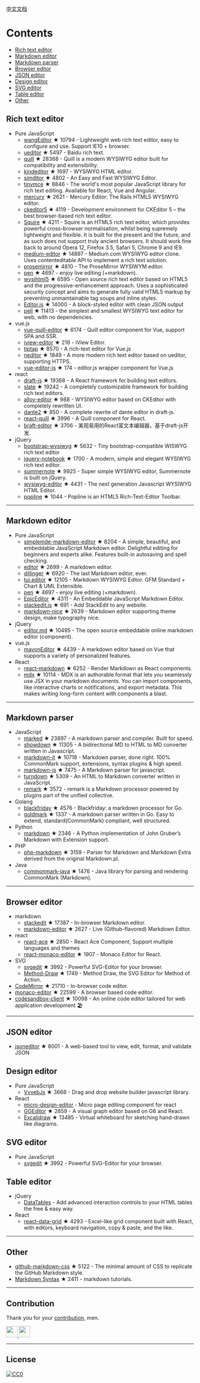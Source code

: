 
[中文文档](README_zh-CN.md)


# Contents
- [Rich text editor](#Rich-text-editor)
- [Markdown editor](#Markdown-editor)
- [Markdown parser](#Markdown-parser)
- [Browser editor](#Browser-editor)
- [JSON editor](#JSON-editor)
- [Design editor](#Design-editor)
- [SVG editor](#SVG-editor)
- [Table editor](#Table-editor)
- [Other](#Other)



## Rich text editor
- Pure JavaScript
  - [wangEditor](https://github.com/wangeditor-team/wangEditor) ★ 10794 - Lightweight web rich text editor, easy to configure and use. Support IE10 + browser.
  - [ueditor](https://github.com/fex-team/ueditor) ★ 5497 - Baidu rich text.
  - [quill](https://github.com/quilljs/quill) ★ 28368 - Quill is a modern WYSIWYG editor built for compatibility and extensibility.
  - [kindeditor](https://github.com/kindsoft/kindeditor) ★ 1697 - WYSIWYG HTML editor.
  - [simditor](https://github.com/mycolorway/simditor) ★ 4802 - An Easy and Fast WYSIWYG Editor.
  - [tinymce](https://github.com/tinymce/tinymce) ★ 8846 - The world's most popular JavaScript library for rich text editing. Available for React, Vue and Angular.
  - [mercury](https://github.com/jejacks0n/mercury) ★ 2621 - Mercury Editor: The Rails HTML5 WYSIWYG editor.
  - [ckeditor5](https://github.com/ckeditor/ckeditor5) ★ 4119 - Development environment for CKEditor 5 – the best browser-based rich text editor.
  - [Squire](https://github.com/neilj/Squire) ★ 4211 - Squire is an HTML5 rich text editor, which provides powerful cross-browser normalisation, whilst being supremely lightweight and flexible. It is built for the present and the future, and as such does not support truly ancient browsers. It should work fine back to around Opera 12, Firefox 3.5, Safari 5, Chrome 9 and IE9.
  - [medium-editor](https://github.com/yabwe/medium-editor) ★ 14897 - Medium.com WYSIWYG editor clone. Uses contenteditable API to implement a rich text solution.
  - [prosemirror](https://github.com/ProseMirror/prosemirror) ★ 4810 - The ProseMirror WYSIWYM editor.
  - [pen](https://github.com/sofish/pen) ★ 4697 - enjoy live editing (+markdown).
  - [wysihtml5](https://github.com/xing/wysihtml5) ★ 6595 - Open source rich text editor based on HTML5 and the progressive-enhancement approach. Uses a sophisticated security concept and aims to generate fully valid HTML5 markup by preventing unmaintainable tag soups and inline styles.
  - [Editor.js](https://github.com/codex-team/editor.js) ★ 14000 - A block-styled editor with clean JSON output
  - [pell](https://github.com/jaredreich/pell) ★ 11413 - the simplest and smallest WYSIWYG text editor for web, with no dependencies.
- vue.js
  - [vue-quill-editor](https://github.com/surmon-china/vue-quill-editor) ★ 6174 - Quill editor component for Vue, support SPA and SSR.
  - [iview-editor](https://github.com/iview/iview-editor) ★ 218 - iView Editor.
  - [tiptap](https://github.com/heyscrumpy/tiptap) ★ 8570 - A rich-text editor for Vue.js
  - [neditor](https://github.com/notadd/neditor) ★ 1849 - A more modern rich text editor based on ueditor, supporting HTTPS.
  - [vue-editor-js](https://github.com/ChangJoo-Park/vue-editor-js) ★ 174 - editor.js wrapper component for Vue.js
- react
  - [draft-js](https://github.com/facebook/draft-js) ★ 19368 - A React framework for building text editors.
  - [slate](https://github.com/ianstormtaylor/slate) ★ 19242 - A completely customizable framework for building rich text editors.
  - [alloy-editor](https://github.com/liferay/alloy-editor/) ★ 988 - WYSIWYG editor based on CKEditor with completely rewritten UI.
  - [dante2](https://github.com/michelson/dante2) ★ 850 - A complete rewrite of dante editor in draft-js.
  - [react-quill](https://github.com/zenoamaro/react-quill) ★ 3996 - A Quill component for React.
  - [braft-editor](https://github.com/margox/braft-editor) ★ 3706 - 美观易用的React富文本编辑器，基于draft-js开发.
- jQuery
  - [bootstrap-wysiwyg](https://github.com/mindmup/bootstrap-wysiwyg/) ★ 5632 - Tiny bootstrap-compatible WISWYG rich text editor
  - [jquery-notebook](https://github.com/raphaelcruzeiro/jquery-notebook) ★ 1700 - A modern, simple and elegant WYSIWYG rich text editor.
  - [summernote](https://github.com/summernote/summernote) ★ 9925 - Super simple WYSIWYG editor, Summernote is built on jQuery.
  - [wysiwyg-editor](https://github.com/froala/wysiwyg-editor) ★ 4431 - The next generation Javascript WYSIWYG HTML Editor.
  - [popline](https://github.com/kenshin54/popline) ★ 1044 - Popline is an HTML5 Rich-Text-Editor Toolbar.




---


## Markdown editor
- Pure JavaScript
  - [simplemde-markdown-editor](https://github.com/sparksuite/simplemde-markdown-editor) ★ 8204 -  A simple, beautiful, and embeddable JavaScript Markdown editor. Delightful editing for beginners and experts alike. Features built-in autosaving and spell checking.
  - [editor](https://github.com/lepture/editor) ★ 2699 - A markdown editor.
  - [dillinger](https://github.com/joemccann/dillinger) ★ 6920 - The last Markdown editor, ever.
  - [tui.editor](https://github.com/nhnent/tui.editor) ★ 12105 - Markdown WYSIWYG Editor. GFM Standard + Chart & UML Extensible.
  - [pen](https://github.com/sofish/pen) ★ 4697 - enjoy live editing (+markdown).
  - [EpicEditor](https://github.com/OscarGodson/EpicEditor) ★ 4311 - An Embeddable JavaScript Markdown Editor.
  - [stackedit.js](https://github.com/benweet/stackedit.js) ★ 691 - Add StackEdit to any website.
  - [markdown-nice](https://github.com/mdnice/markdown-nice) ★ 2639 - Markdown editor supporting theme design, make typography nice.
- jQuery
  - [editor.md](https://github.com/pandao/editor.md) ★ 10495 - The open source embeddable online markdown editor (component).
- vue.js
  - [mavonEditor](https://github.com/hinesboy/mavonEditor) ★ 4439 - A markdown editor based on Vue that supports a variety of personalized features.
- React
  - [react-markdown](https://github.com/remarkjs/react-markdown) ★ 6252 - Render Markdown as React components.
  - [mdx](https://github.com/mdx-js/mdx) ★ 10114 - MDX is an authorable format that lets you seamlessly use JSX in your markdown documents. You can import components, like interactive charts or notifications, and export metadata. This makes writing long-form content with components a blast.



---




## Markdown parser
- JavaScript
  - [marked](https://github.com/markedjs/marked) ★ 23897 - A markdown parser and compiler. Built for speed.
  - [showdown](https://github.com/showdownjs/showdown) ★ 11305 - A bidirectional MD to HTML to MD converter written in Javascript.
  - [markdown-it](https://github.com/markdown-it/markdown-it) ★ 10718 - Markdown parser, done right. 100% CommonMark support, extensions, syntax plugins & high speed.
  - [markdown-js](https://github.com/evilstreak/markdown-js) ★ 7475 - A Markdown parser for javascript.
  - [turndown](https://github.com/domchristie/turndown) ★ 5309 - An HTML to Markdown converter written in JavaScript.
  - [remark](https://github.com/remarkjs/remark) ★ 3572 - remark is a Markdown processor powered by plugins part of the unified collective.
- Golang
  - [blackfriday](https://github.com/russross/blackfriday) ★ 4576 - Blackfriday: a markdown processor for Go.
  - [goldmark](https://github.com/yuin/goldmark) ★ 1337 - A markdown parser written in Go. Easy to extend, standard(CommonMark) compliant, well structured.
- Python
  - [markdown](https://github.com/Python-Markdown/markdown) ★ 2346 - A Python implementation of John Gruber’s Markdown with Extension support.
- PHP
  - [php-markdown](https://github.com/michelf/php-markdown) ★ 3159 - Parser for Markdown and Markdown Extra derived from the original Markdown.pl.
- Java
  - [commonmark-java](https://github.com/commonmark/commonmark-java) ★ 1476 - Java library for parsing and rendering CommonMark (Markdown).


---



## Browser editor
- markdown
  - [stackedit](https://github.com/benweet/stackedit) ★ 17387 - In-browser Markdown editor.
  - [markdown-editor](https://github.com/jbt/markdown-editor) ★ 2627 - Live (Github-flavored) Markdown Editor.
- react
  - [react-ace](https://github.com/securingsincity/react-ace) ★ 2850 - React Ace Component, Support multiple languages and themes
  - [react-monaco-editor](https://github.com/react-monaco-editor/react-monaco-editor) ★ 1907 - Monaco Editor for React.
- SVG
  - [svgedit](https://github.com/SVG-Edit/svgedit) ★ 3992 - Powerful SVG-Editor for your browser.
  - [Method-Draw](https://github.com/methodofaction/Method-Draw) ★ 1749 - Method Draw, the SVG Editor for Method of Action.
- [CodeMirror](https://github.com/codemirror/CodeMirror) ★ 21710 - In-browser code editor.
- [monaco-editor](https://github.com/Microsoft/monaco-editor) ★ 22599 - A browser based code editor.
- [codesandbox-client](https://github.com/codesandbox/codesandbox-client) ★ 10098 - An online code editor tailored for web application development 🏖️


---


## JSON editor
- [jsoneditor](https://github.com/josdejong/jsoneditor) ★ 8001 - A web-based tool to view, edit, format, and validate JSON


## Design editor
- Pure JavaScript
  - [VvvebJs](https://github.com/givanz/VvvebJs) ★ 3668 - Drag and drop website builder javascript library.
- React
  - [micro-design-editor](https://github.com/xjh22222228/micro-design-editor) - Micro page editing component for react
  - [GGEditor](https://github.com/alibaba/GGEditor) ★ 2859 - A visual graph editor based on G6 and React.
  - [Excalidraw](https://github.com/excalidraw/excalidraw) ★ 13485 - Virtual whiteboard for sketching hand-drawn like diagrams.



## SVG editor
- Pure JavaScript
  - [svgedit](https://github.com/SVG-Edit/svgedit) ★ 3992 - Powerful SVG-Editor for your browser.




## Table editor
- jQuery
  - [DataTables](https://datatables.net/) - Add advanced interaction controls to your HTML tables the free & easy way.
- React
  - [react-data-grid](https://github.com/adazzle/react-data-grid) ★ 4293 - Excel-like grid component built with React, with editors, keyboard navigation, copy & paste, and the like.



---

## Other
- [github-markdown-css](https://github.com/sindresorhus/github-markdown-css) ★ 5122 - The minimal amount of CSS to replicate the GitHub Markdown style.
- [Markdown Syntax](https://github.com/younghz/Markdown) ★ 2411 - markdown tutorials.



---


## Contribution
Thank you for your [contribution](https://github.com/xjh22222228/awesome-web-editor/issues), men.

<a href="https://github.com/1c7/">
  <img src="https://avatars1.githubusercontent.com/u/1804755?s=460&v=4" width="30px" height="30px" />
</a>
<a href="https://github.com/ChangJoo-Park/">
  <img src="https://avatars1.githubusercontent.com/u/1451365?s=460&v=4" width="30px" height="30px" />
</a>


---



## License
[![CC0](http://mirrors.creativecommons.org/presskit/buttons/88x31/svg/cc-zero.svg)](https://creativecommons.org/publicdomain/zero/1.0/)
